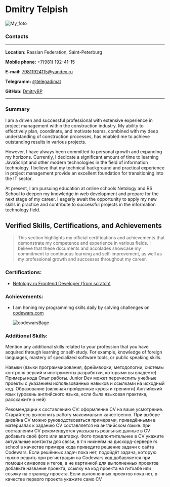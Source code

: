 # Dmitry Telpish 
![My_foto](https://github.com/user-attachments/assets/69e1857c-a672-4e64-a2ad-94ce8a79953c)


### Contacts

---

**Location:** Rassian Federation, Saint-Peterburg

**Mobile phone:** +7(981) 192-41-15

**E-mail:** 79811924115@yandex.ru

**Telegramm:** [@telegadimat](https://t.me/telegadimat)

**GitHab:** [DmitryBP](https://github.com/DmitryBP)

---

### Summary

I am a driven and successful professional with extensive experience in project management within the construction industry. My ability to effectively plan, coordinate, and motivate teams, combined with my deep understanding of construction processes, has enabled me to achieve outstanding results in various projects.

However, I have always been committed to personal growth and expanding my horizons. Currently, I dedicate a significant amount of time to learning JavaScript and other modern technologies in the field of information technology. I believe that my technical background and practical experience in project management provide an excellent foundation for transitioning into the IT sector.

At present, I am pursuing education at online schools Netology and RS School to deepen my knowledge in web development and prepare for the next stage of my career. I eagerly await the opportunity to apply my new skills in practice and contribute to successful projects in the information technology field.

## Verified Skills, Certifications, and Achievements ##

> This section highlights my official certifications and achievements that demonstrate my competence and experience in various fields. I believe that these documents and accolades showcase my commitment to continuous learning and self-improvement, as well as my professional growth and successes throughout my career.

### Certifications:
- [Netology.ru Frontend Developer (from scratch)](https://netology.ru/profile/program/fe-43/schedule)
### Achievements:
- I am honing my programming skills daily by solving challenges on [codewars.com](https://www.codewars.com/users/rsschool_a675639c106a4681)
  
  ![codewarsBage](https://www.codewars.com/users/rsschool_a675639c106a4681/badges/micro)
  
### Additional Skills:
Mention any additional skills related to your profession that you have acquired through learning or self-study.
For example, knowledge of foreign languages, mastery of specialized software tools, or public speaking skills.

Навыки (языки программирования, фреймворки, методологии, системы контроля версий и инструменты разработки, которыми вы владеете)
Примеры кода
Опыт работы. Junior Dev может перечислить учебные проекты с указанием использованных навыков и ссылками на исходный код.
Образование (включая пройденные курсы и тренинги)
Английский язык (уровень английского языка, если была языковая практика, расскажите о ней)



Рекомендации к составлению CV:
оформление CV на ваше усмотрение. Старайтесь выполнить работу максимально качественно. При выборе дизайна CV можно руководствоваться примерами, приведёнными в материалах к заданию
CV составляется на английском языке.
при составлении CV рекомендуется указывать реальные данные
в CV добавьте своё фото или аватарку. Фото предпочтительнее
в CV укажите актуальные контакты для связи, в т.ч никнейм на дискорд-сервере rs school
в качестве примера кода приведите решение задачи с сайта Codewars.
Если решённых задач пока нет, подойдёт задача, которую нужно решить при регистрации на Codewars
код добавляется при помощи символов и тегов, а не картинкой
для выполненных проектов добавьте название проекта, ссылку на код проекта на гитхабе или ссылку на страницу проекта.
Если выполненных проектов пока нет, в качестве первого проекта укажите само CV

